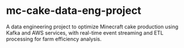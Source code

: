 # mc-cake-data-eng-project
A data engineering project to optimize Minecraft cake production using Kafka and AWS services, with real-time event streaming and ETL processing for farm efficiency analysis.
